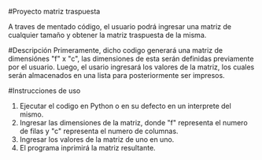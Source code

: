 #Proyecto matriz traspuesta

A traves de mentado código, el usuario podrá ingresar una matriz de cualquier tamaño y obtener la matriz traspuesta de la misma.

#Descripción
Primeramente, dicho codigo generará una matriz de dimensiónes "f" x "c", las dimensiones de esta serán definidas previamente por el usuario.
Luego, el usario ingresará los valores de la matriz, los cuales serán almacenados en una lista para posteriormente ser impresos.

#Instrucciones de uso
1. Ejecutar el codigo en Python o en su defecto en un interprete del mismo.
2. Ingresar las dimensiones de la matriz, donde "f" representa el numero de filas y "c" representa el numero de columnas.
3. Ingresar los valores de la matriz de uno en uno.
4. El programa inprimirá la matriz resultante.
